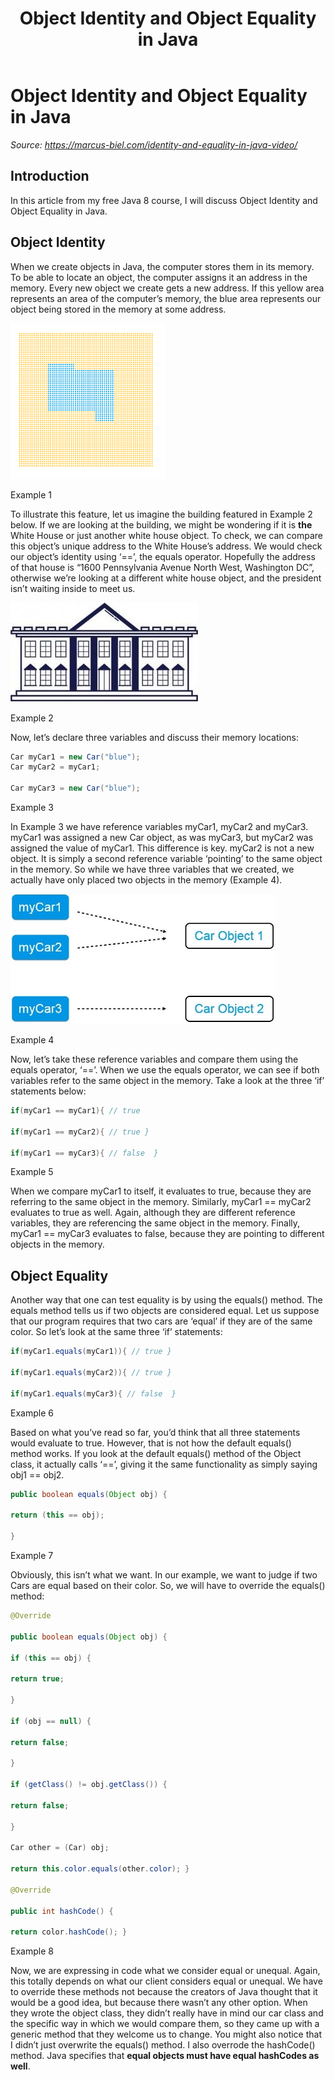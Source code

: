 ﻿---
title: Object Identity and Object Equality in Java
parent: Java Basics Articles
grand_parent: Basics
nav_order: 1
---
Object Identity and Object Equality in Java
===============================
*Source: https://marcus-biel.com/identity-and-equality-in-java-video/*

**Introduction**
----------------
In this article from my free Java 8 course, I will discuss Object Identity and Object Equality in Java. 

**Object Identity**
----------------
When we create objects in Java, the computer stores them in its memory. To be able to locate an object, the computer assigns it an address in the memory. Every new object we create gets a new address. If this yellow area represents an area of the computer’s memory, the blue area represents our object being stored in the memory at some address. 

![](Aspose.Words.2dfe90d1-621f-4d2e-89b9-3f7245aa7fa2.002.png)

Example 1 

To illustrate this feature, let us imagine the building featured in Example 2 below. If we are looking at the building, we might be wondering if it is **the** White House or just another white house object. To check, we can compare this object’s unique address to the White House’s address. We would check our object’s identity using ‘==’, the equals operator. Hopefully the address of that house is “1600 Pennsylvania Avenue North West, Washington DC”, otherwise we’re looking at a different white house object, and the president isn’t waiting inside to meet us. 

![](Aspose.Words.2dfe90d1-621f-4d2e-89b9-3f7245aa7fa2.003.png)

Example 2 

Now, let’s declare three variables and discuss their memory locations: 

```java
Car myCar1 = new Car("blue"); 
Car myCar2 = myCar1; 

Car myCar3 = new Car("blue"); 

```
Example 3 

In Example 3 we have reference variables myCar1, myCar2 and myCar3. myCar1 was assigned a new Car object, as was myCar3, but myCar2 was assigned the value of myCar1. This difference is key. myCar2 is not a new object. It is simply a second reference variable ‘pointing’ to the same object in the memory. So while we have three variables that we created, we actually have only placed two objects in the memory (Example 4). 

![](Aspose.Words.2dfe90d1-621f-4d2e-89b9-3f7245aa7fa2.005.jpeg)

Example 4 

Now, let’s take these reference variables and compare them using the equals operator, ‘==’. When we use the equals operator, we can see if both variables refer to the same object in the memory. Take a look at the three ‘if’ statements below: 

```java
if(myCar1 == myCar1){ // true  

if(myCar1 == myCar2){ // true } 

if(myCar1 == myCar3){ // false  } 
```

Example 5 

When we compare myCar1 to itself, it evaluates to true, because they are referring to the same object in the memory. Similarly, myCar1 == myCar2 evaluates to true as well. Again, although they are different reference variables, they are referencing the same object in the memory. Finally, myCar1 == myCar3 evaluates to false, because they are pointing to different objects in the memory. 

**Object Equality**
----------------
Another way that one can test equality is by using the equals() method. The equals method tells us if two objects are considered equal. Let us suppose that our program requires that two cars are ‘equal’ if they are of the same color. So let’s look at the same three ‘if’ statements: 

```java
if(myCar1.equals(myCar1)){ // true }   

if(myCar1.equals(myCar2)){ // true } 

if(myCar1.equals(myCar3){ // false  } 
```

Example 6 

Based on what you’ve read so far, you’d think that all three statements would evaluate to true. However, that is not how the default equals() method works. If you look at the default equals() method of the Object class, it actually calls ‘==’, giving it the same functionality as simply saying obj1 == obj2. 

```java
public boolean equals(Object obj) { 

return (this == obj); 

} 
```

Example 7 

Obviously, this isn’t what we want. In our example, we want to judge if two Cars are equal based on their color. So, we will have to override the equals() method:

```java
@Override 

public boolean equals(Object obj) { 

if (this == obj) { 

return true; 

} 

if (obj == null) {  

return false; 

} 

if (getClass() != obj.getClass()) { 

return false; 

} 

Car other = (Car) obj; 

return this.color.equals(other.color); } 

@Override 

public int hashCode() { 

return color.hashCode(); } 
```

Example 8 

Now, we are expressing in code what we consider equal or unequal. Again, this totally depends on what our client considers equal or unequal. We have to override these methods not because the creators of Java thought that it would be a good idea, but because there wasn’t any other option. When they wrote the object class, they didn’t really have in mind our car class and the specific way in which we would compare them, so they came up with a generic method that they welcome us to change. You might also notice that I didn’t just overwrite the equals() method. I also overrode the hashCode() method. Java specifies that **equal objects must have equal hashCodes as well**.
